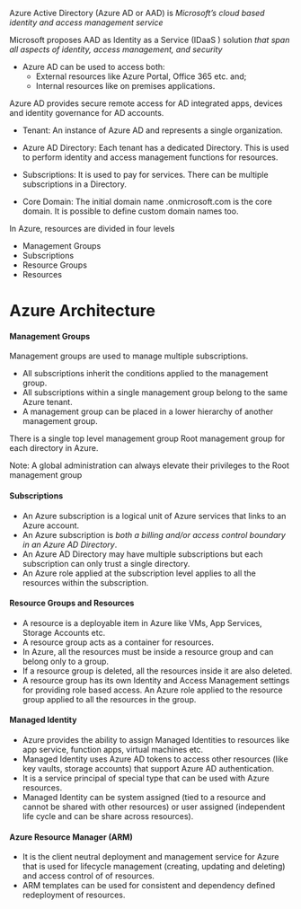 Azure Active Directory (Azure AD or AAD) is _Microsoft’s cloud based identity and access management service_

Microsoft proposes AAD as Identity as a Service (IDaaS ) solution _that span all aspects of identity, access management, and security_

- Azure AD can be used to access both:
  - External resources like Azure Portal, Office 365 etc. and;
  - Internal resources like on premises applications.

Azure AD provides secure remote access for AD integrated apps, devices and identity governance for AD accounts.



- Tenant: An instance of Azure AD and represents a single organization.

- Azure AD Directory: Each tenant has a dedicated Directory. This is used
to perform identity and access management functions for resources.

- Subscriptions: It is used to pay for services. There can be multiple
subscriptions in a Directory.

- Core Domain: The initial domain name <tenant>.onmicrosoft.com is
the core domain. It is possible to define custom domain names too.


In Azure, resources are divided in four levels
- Management Groups
- Subscriptions
- Resource Groups
- Resources

# Azure Architecture

#### Management Groups
Management groups are used to manage multiple subscriptions.
- All subscriptions inherit the conditions applied to the management group.
- All subscriptions within a single management group belong to the same Azure tenant.
- A management group can be placed in a lower hierarchy of another management group.

There is a single top level management group Root management group for each directory in Azure.

Note: A global administration can always elevate their privileges to the Root
management group

#### Subscriptions
- An Azure subscription is a logical unit of Azure services that links to an
Azure account.
- An Azure subscription is _both a billing and/or access control boundary in an
Azure AD Directory_.
- An Azure AD Directory may have multiple subscriptions but each
subscription can only trust a single directory.
- An Azure role applied at the subscription level applies to all the
resources within the subscription.

#### Resource Groups and Resources
- A resource is a deployable item in Azure like VMs, App Services, Storage
Accounts etc.
- A resource group acts as a container for resources.
- In Azure, all the resources must be inside a resource group and can
belong only to a group.
- If a resource group is deleted, all the resources inside it are also deleted.
- A resource group has its own Identity and Access Management settings for providing role based access. An Azure role applied to the resource group applied to all the resources in the group.

#### Managed Identity
- Azure provides the ability to assign Managed Identities to resources like app service, function apps, virtual machines etc.
- Managed Identity uses Azure AD tokens to access other resources (like key vaults, storage accounts) that support Azure AD authentication.
- It is a service principal of special type that can be used with Azure resources.
- Managed Identity can be system assigned (tied to a resource and cannot be shared with other resources) or user assigned (independent life cycle and can be share across resources).

#### Azure Resource Manager (ARM)
- It is the client neutral deployment and management service for Azure that is used for lifecycle management (creating, updating and deleting) and access control of of resources.
- ARM templates can be used for consistent and dependency defined redeployment of resources.


